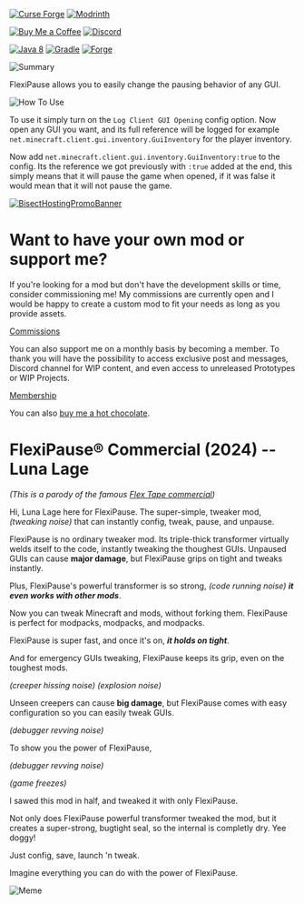 [![Curse Forge](https://cdn.jsdelivr.net/npm/@intergrav/devins-badges@3/assets/cozy/available/curseforge_vector.svg)](https://www.curseforge.com/minecraft/mc-mods/flexipause)
[![Modrinth](https://cdn.jsdelivr.net/npm/@intergrav/devins-badges@3/assets/cozy/available/modrinth_vector.svg)](https://modrinth.com/mod/flexipause)

[![Buy Me a Coffee](https://cdn.jsdelivr.net/npm/@intergrav/devins-badges@3/assets/cozy/donate/buymeacoffee-singular_vector.svg)](https://www.buymeacoffee.com/desoroxxx)
[![Discord](https://cdn.jsdelivr.net/npm/@intergrav/devins-badges@3/assets/cozy/social/discord-plural_vector.svg)](https://discord.gg/hKpUYx7VwS)

[![Java 8](https://cdn.jsdelivr.net/npm/@intergrav/devins-badges@3/assets/cozy/built-with/java8_vector.svg)](https://adoptium.net/temurin/releases/?version=8)
[![Gradle](https://cdn.jsdelivr.net/npm/@intergrav/devins-badges@3/assets/cozy/built-with/gradle_vector.svg)](https://gradle.org/)
[![Forge](https://cdn.jsdelivr.net/npm/@intergrav/devins-badges@3/assets/cozy/supported/forge_vector.svg)](http://files.minecraftforge.net/maven/net/minecraftforge/forge/index_1.12.2.html)

![Summary](https://www.bisecthosting.com/images/CF/FlexiPause/BH_SF_Summary.webp)

FlexiPause allows you to easily change the pausing behavior of any GUI.

![How To Use](https://www.bisecthosting.com/images/CF/FlexiPause/BH_SF_HowToUse.webp)

To use it simply turn on the `Log Client GUI Opening` config option.
Now open any GUI you want, and its full reference will be logged for example `net.minecraft.client.gui.inventory.GuiInventory` for the player inventory.

Now add `net.minecraft.client.gui.inventory.GuiInventory:true` to the config.
Its the reference we got previously with `:true` added at the end, this simply means that it will pause the game when opened, if it was false it would mean that it will not pause the game.

[![BisectHostingPromoBanner](https://www.bisecthosting.com/images/CF/FlexiPause/BH_SF_PromoCard.webp)](https://bisecthosting.com/Desoroxxx?r=FlexiPause+GitHub)

# Want to have your own mod or support me?

If you're looking for a mod but don't have the development skills or time, consider commissioning me!
My commissions are currently open and I would be happy to create a custom mod to fit your needs as long as you provide assets.

[Commissions]

You can also support me on a monthly basis by becoming a member.
To thank you will have the possibility to access exclusive post and messages, Discord channel for WIP content, and even access to unreleased Prototypes or WIP Projects.

[Membership]

You can also [buy me a hot chocolate].

[Commissions]: https://www.buymeacoffee.com/desoroxxx/commissions
[Membership]: https://www.buymeacoffee.com/desoroxxx/membership
[buy me a hot chocolate]: https://www.buymeacoffee.com/desoroxxx

# FlexiPause® Commercial (2024) -- Luna Lage

*(This is a parody of the famous [Flex Tape commercial](https://youtu.be/0xzN6FM5x_E))*

Hi, Luna Lage here for FlexiPause.
The super-simple, tweaker mod, *(tweaking noise)* that can instantly config, tweak, pause, and unpause.

FlexiPause is no ordinary tweaker mod.
Its triple-thick transformer virtually welds itself to the code, instantly tweaking the thoughest GUIs.
Unpaused GUIs can cause **major damage**, but FlexiPause grips on tight and tweaks instantly.

Plus, FlexiPause's powerful transformer is so strong, *(code running noise)* ***it even works with other mods***.

Now you can tweak Minecraft and mods, without forking them.
FlexiPause is perfect for modpacks, modpacks, and modpacks.

FlexiPause is super fast, and once it's on, ***it holds on tight***.

And for emergency GUIs tweaking, FlexiPause keeps its grip, even on the toughest mods.

*(creeper hissing noise)*
*(explosion noise)*

Unseen creepers can cause **big damage**, but FlexiPause comes with easy configuration so you can easily tweak GUIs.

*(debugger revving noise)*

To show you the power of FlexiPause,

*(debugger revving noise)*

*(game freezes)*

I sawed this mod in half, and tweaked it with only FlexiPause.

Not only does FlexiPause powerful transformer tweaked the mod, but it creates a super-strong, bugtight seal, so the internal is completly dry.
Yee doggy!

Just config, save, launch 'n tweak.

Imagine everything you can do with the power of FlexiPause.

![Meme](https://github.com/Red-Studio-Ragnarok/FlexiPause/assets/82710983/4f990659-938c-4fc0-bc07-e13820513df7)
